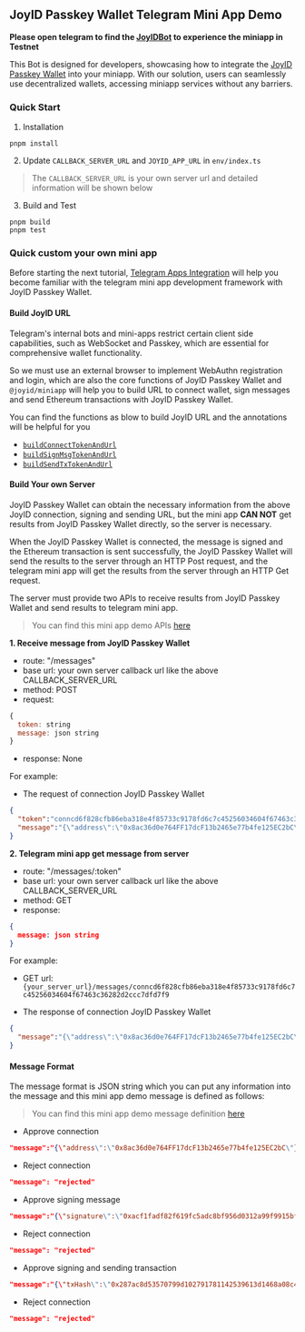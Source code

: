 ## JoyID Passkey Wallet Telegram Mini App Demo 

**Please open telegram to find the [JoyIDBot](https://t.me/JoyIDBot) to experience the miniapp in Testnet**

This Bot is designed for developers, showcasing how to integrate the [JoyID Passkey Wallet](https://joy.id/) into your miniapp. With our solution, users can seamlessly use decentralized wallets, accessing miniapp services without any barriers. 

### Quick Start

1. Installation

```
pnpm install
```

2. Update `CALLBACK_SERVER_URL` and `JOYID_APP_URL` in `env/index.ts`

> The `CALLBACK_SERVER_URL` is your own server url and detailed information will be shown below

3. Build and Test

```
pnpm build
pnpm test
```

### Quick custom your own mini app 

Before starting the next tutorial, [Telegram Apps Integration](https://docs.joy.id/guide/applications/telegram) will help you become familiar with the telegram mini app development framework with JoyID Passkey Wallet.

#### Build JoyID URL

Telegram's internal bots and mini-apps restrict certain client side capabilities, such as WebSocket and Passkey, which are essential for comprehensive wallet functionality. 

So we must use an external browser to implement WebAuthn registration and login, which are also the core functions of JoyID Passkey Wallet and `@joyid/miniapp` will help you to build URL to connect wallet, sign messages and send Ethereum transactions with JoyID Passkey Wallet.

You can find the functions as blow to build JoyID URL and the annotations will be helpful for you

- [`buildConnectTokenAndUrl`](./src/helper/index.ts)
- [`buildSignMsgTokenAndUrl`](./src/helper/index.ts)
- [`buildSendTxTokenAndUrl`](./src/helper/index.ts)

#### Build Your own Server

JoyID Passkey Wallet can obtain the necessary information from the above JoyID connection, signing and sending URL, but the mini app **CAN NOT** get results from JoyID Passkey Wallet directly, so the server is necessary.

When the JoyID Passkey Wallet is connected, the message is signed and the Ethereum transaction is sent successfully, the JoyID Passkey Wallet will send the results to the server through an HTTP Post request, and the telegram mini app will get the results from the server through an HTTP Get request.

The server must provide two APIs to receive results from JoyID Passkey Wallet and send results to telegram mini app.

> You can find this mini app demo APIs [here](./src/api/index.ts)

**1. Receive message from JoyID Passkey Wallet**

- route: "/messages"
- base url: your own server callback url like the above CALLBACK_SERVER_URL
- method: POST
- request: 
```js
{
  token: string
  message: json string
}
```
- response: None

For example: 

- The request of connection JoyID Passkey Wallet
```json
{
  "token":"conncd6f828cfb86eba318e4f85733c9178fd6c7c45256034604f67463c36282d2cc9e4ab642",
  "message":"{\"address\":\"0x8ac36d0e764FF17dcF13b2465e77b4fe125EC2bC\"}"
}
```

**2. Telegram mini app get message from server**

- route: "/messages/:token"
- base url: your own server callback url like the above CALLBACK_SERVER_URL
- method: GET
- response: 

```json
{
  message: json string
}
```
For example: 

- GET url: `{your_server_url}/messages/conncd6f828cfb86eba318e4f85733c9178fd6c7c45256034604f67463c36282d2ccc7dfd7f9`

- The response of connection JoyID Passkey Wallet
```json
{
  "message":"{\"address\":\"0x8ac36d0e764FF17dcF13b2465e77b4fe125EC2bC\"}"
}
```

#### Message Format

The message format is JSON string which you can put any information into the message and this mini app demo message is defined as follows:

> You can find this mini app demo message definition [here](./src/api/index.ts)

- Approve connection
```json
"message":"{\"address\":\"0x8ac36d0e764FF17dcF13b2465e77b4fe125EC2bC\"}"
```

- Reject connection
```json
"message": "rejected"
```

- Approve signing message
```json
"message":"{\"signature\":\"0xacf1fadf82f619fc5adc8bf956d0312a99f9915bf5b19e5c5e952485308d741347075a4a5d0c4fa8a8784b8ce79d6d68040e028aa1e7e7c5ee82c52bd1982e831b\"}"
```

- Reject connection
```json
"message": "rejected"
```

- Approve signing and sending transaction
```json
"message":"{\"txHash\":\"0x287ac8d53570799d102791781142539613d1468a08c4cdf33b264554ba8b3069\"}"
```

- Reject connection
```json
"message": "rejected"
```